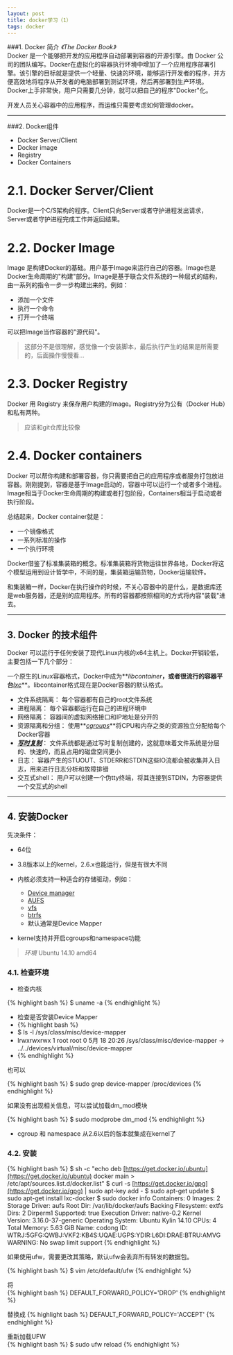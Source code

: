 ```yaml
---
layout: post
title: docker学习（1）
tags: docker
---
```


###1. Docker 简介 _《The Docker Book》_<br>Docker 是一个能够把开发的应用程序自动部署到容器的开源引擎。由 Docker 公司的团队编写。Docker在虚拟化的容器执行环境中增加了一个应用程序部署引擎。该引擎的目标就是提供一个轻量、快速的环境，能够运行开发者的程序，并方便高效地将程序从开发者的电脑部署到测试环境，然后再部署到生产环境。Docker上手非常快，用户只需要几分钟，就可以把自己的程序"Docker"化。

开发人员关心容器中的应用程序，而运维只需要考虑如何管理docker。

--------------------------------------------------------------------------------

###2. Docker组件
- Docker Server/Client
- Docker image
- Registry
- Docker Containers

# 2.1. Docker Server/Client
Docker是一个C/S架构的程序。Client只向Server或者守护进程发出请求，Server或者守护进程完成工作并返回结果。

# 2.2. Docker Image
Image 是构建Docker的基础。用户基于Image来运行自己的容器。Image也是Docker生命周期的"构建"部分。Image是基于联合文件系统的一种层式的结构，由一系列的指令一步一步构建出来的。例如：
- 添加一个文件
- 执行一个命令
- 打开一个终端

可以把Image当作容器的"源代码"。

> 这部分不是很理解，感觉像一个安装脚本，最后执行产生的结果是所需要的，后面操作慢慢看...

# 2.3. Docker Registry
Docker 用 Registry 来保存用户构建的Image。Registry分为公有（Docker Hub）和私有两种。

> 应该和git仓库比较像

# 2.4. Docker containers
Docker 可以帮你构建和部署容器，你只需要把自己的应用程序或者服务打包放进容器。刚刚提到，容器是基于Image启动的，容器中可以运行一个或者多个进程。Image相当于Docker生命周期的构建或者打包阶段，Containers相当于启动或者执行阶段。

总结起来，Docker container就是：
- 一个镜像格式
- 一系列标准的操作
- 一个执行环境

Docker借鉴了标准集装箱的概念。标准集装箱将货物运往世界各地，Docker将这个模型运用到设计哲学中，不同的是，集装箱运输货物，Docker运输软件。

和集装箱一样，Docker在执行操作的时候，不关心容器中的是什么，是数据库还是web服务器，还是别的应用程序。所有的容器都按照相同的方式将内容"装载"进去。

--------------------------------------------------------------------------------

## 3. Docker 的技术组件
Docker 可以运行于任何安装了现代Linux内核的x64主机上。Docker开销较低，主要包括一下几个部分：

一个原生的Linux容器格式，Docker中成为**_libcontainer_**，或者很流行的容器平台**_[lxc](http://lxc.sourceforge.net)_**。libcontainer格式现在是Docker容器的默认格式。
- 文件系统隔离： 每个容器都有自己的root文件系统
- 进程隔离： 每个容器都运行在自己的进程环境中
- 网络隔离： 容器间的虚拟网络接口和IP地址是分开的
- 资源隔离和分组： 使用**_[cgroups](http://en.wikipedia.org/wiki/Cgroups)_**将CPU和内存之类的资源独立分配给每个Docker容器
- **_[写时复制](http://en.wikipedia.org/wiki/Copy-on-write)_**： 文件系统都是通过写时复制创建的，这就意味着文件系统是分层的、快速的，而且占用的磁盘空间更小
- 日志： 容器产生的STUOUT、STDERR和STDIN这些IO流都会被收集并入日志，用来进行日志分析和故障排错
- 交互式shell： 用户可以创建一个伪tty终端，将其连接到STDIN，为容器提供一个交互式的shell

--------------------------------------------------------------------------------

## 4. 安装Docker
先决条件：  
- 64位
- 3.8版本以上的kernel，2.6.x也能运行，但是有很大不同
- 内核必须支持一种适合的存储驱动，例如：
  - [Device manager](http://en.wikipedia.org/wiki/Device_manager)
  - [AUFS](http://en.wikipedia.org/wiki/Aufs)
  - [vfs](http://en.wikipedia.org/wiki/Virtual_file_system)
  - [btrfs](http://en.wikipedia.org/wiki/Btrfs)
  - 默认通常是Device Mapper

- kernel支持并开启cgroups和namespace功能

> _环境_ Ubuntu 14.10 amd64

### 4.1. 检查环境
- 检查内核

{% highlight bash %}  $ uname -a {% endhighlight %}  
- 检查是否安装Device Mapper
- {% highlight bash %}  
- $ ls -l /sys/class/misc/device-mapper
- lrwxrwxrwx 1 root root 0  5月 18 20:26 /sys/class/misc/device-mapper -> ../../devices/virtual/misc/device-mapper
- {% endhighlight %}  

也可以

{% highlight bash %}  $ sudo grep device-mapper /proc/devices {% endhighlight %}  

如果没有出现相关信息，可以尝试加载dm_mod模块

{% highlight bash %}  $ sudo modprobe dm_mod {% endhighlight %}  
- cgroup 和 namespace 从2.6以后的版本就集成在kernel了

### 4.2. 安装
{% highlight bash %}  $ sh -c "echo deb [https://get.docker.io/ubuntu](https://get.docker.io/ubuntu) docker main > /etc/apt/sources.list.d/docker.list" $ curl -s [https://get.docker.io/gpg](https://get.docker.io/gpg) | sudo apt-key add - $ sudo apt-get update $ sudo apt-get install lxc-docker $ sudo docker info Containers: 0 Images: 2 Storage Driver: aufs  Root Dir: /var/lib/docker/aufs  Backing Filesystem: extfs  Dirs: 2  Dirperm1 Supported: true Execution Driver: native-0.2 Kernel Version: 3.16.0-37-generic Operating System: Ubuntu Kylin 14.10 CPUs: 4 Total Memory: 5.63 GiB Name: codong ID: WTRJ:5GFG:QWBJ:VKF2:KB4S:UQAE:UGPS:YDIR:L6DI:DRAE:BTRU:AMVG WARNING: No swap limit support {% endhighlight %}  

如果使用ufw，需要更改其策略，默认ufw会丢弃所有转发的数据包。

{% highlight bash %}  $ vim /etc/default/ufw {% endhighlight %}  

将<br>{% highlight bash %}  DEFAULT_FORWARD_POLICY='DROP' {% endhighlight %}  

替换成 {% highlight bash %}  DEFAULT_FORWARD_POLICY='ACCEPT' {% endhighlight %}  

重新加载UFW<br>{% highlight bash %}  $ sudo ufw reload {% endhighlight %}  
